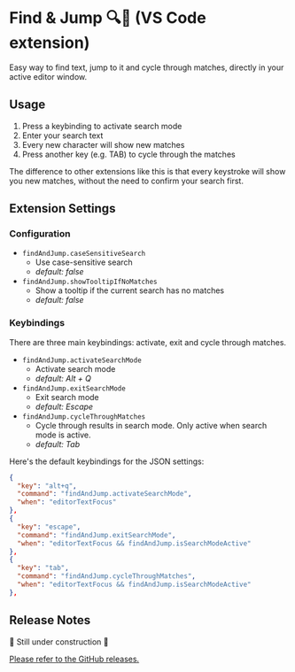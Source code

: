 # Find & Jump 🔍🦘 (VS Code extension)

Easy way to find text, jump to it and cycle through matches, directly in your active editor window.

## Usage

1. Press a keybinding to activate search mode
2. Enter your search text
3. Every new character will show new matches
4. Press another key (e.g. TAB) to cycle through the matches

The difference to other extensions like this is that every keystroke will show you new matches, without the need to confirm your search first.

<!-- \!\[feature X\]\(images/feature-x.png\) -->

## Extension Settings

### Configuration

- `findAndJump.caseSensitiveSearch`
  - Use case-sensitive search
  - _default: false_
- `findAndJump.showTooltipIfNoMatches`
  - Show a tooltip if the current search has no matches
  - _default: false_

### Keybindings

There are three main keybindings: activate, exit and cycle through matches.

- `findAndJump.activateSearchMode`
  - Activate search mode
  - _default: Alt + Q_
- `findAndJump.exitSearchMode`
  - Exit search mode
  - _default: Escape_
- `findAndJump.cycleThroughMatches`
  - Cycle through results in search mode. Only active when search mode is active.
  - _default: Tab_

Here's the default keybindings for the JSON settings:

```json
{
  "key": "alt+q",
  "command": "findAndJump.activateSearchMode",
  "when": "editorTextFocus"
},
{
  "key": "escape",
  "command": "findAndJump.exitSearchMode",
  "when": "editorTextFocus && findAndJump.isSearchModeActive"
},
{
  "key": "tab",
  "command": "findAndJump.cycleThroughMatches",
  "when": "editorTextFocus && findAndJump.isSearchModeActive"
},
```

## Release Notes

🚧 Still under construction 🚧

[Please refer to the GitHub releases.](https://github.com/bennettdams/find-and-jump/releases)
